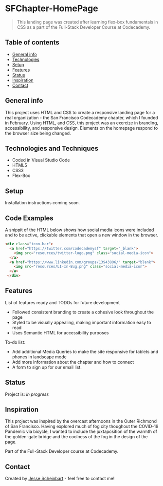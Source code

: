 # SFChapter-HomePage
> This landing page was created after learning flex-box fundamentals in CSS as a part of the Full-Stack Developer Course at Codecademy.

## Table of contents
* [General info](#general-info)
* [Technologies](#technologies)
* [Setup](#setup)
* [Features](#features)
* [Status](#status)
* [Inspiration](#inspiration)
* [Contact](#contact)

## General info
This project uses HTML and CSS to create a responsive landing page for a real organization - the San Francisco Codecademy chapter, which I founded in February. Using HTML, and CSS, this project was an exercize in branding, accessibility, and responsive design. Elements on the homepage respond to the browser size being changed. 

## Technologies and Techniques
* Coded in Visual Studio Code
* HTML5
* CSS3
* Flex-Box

## Setup
Installation instructions coming soon.

## Code Examples
A snippit of the HTML below shows how social media icons were included and to be active, clickable elements that open a new window in the browser. 

```HTML
<div class="icon-bar">
  <a href="https://twitter.com/codecademysf" target="_blank">
    <img src="resources/twitter-logo.png" class="social-media-icon">
  </a>
  <a href="https://www.linkedin.com/groups/13943806/" target="blank">
    <img src="resources/LI-In-Bug.png" class="social-media-icon">
  </a>
 </div>
```
## Features
List of features ready and TODOs for future development
* Followed consistent branding to create a cohesive look throughout the page
* Styled to be visually appealing, making important information easy to read
* Uses Semantic HTML for accessibility purposes

To-do list:
* Add additional Media Queries to make the site responsive for tablets and phones in landscape mode
* Add more information about the chapter and how to connect
* A form to sign up for our email list.

## Status
Project is: _in progress_

## Inspiration
This project was inspired by the overcast afternoons in the Outer Richmond of San Francisco. Having explored much of fog city thoughout the COVID-19 Pandemic via bicycle, I wanted to include the juxtaposition of the warmth of the golden-gate bridge and the coolness of the fog in the design of the page.

Part of the Full-Stack Developer course at Codecademy. 

## Contact
Created by [Jesse Scheinbart](https://www.linkedin.com/in/jesse-scheinbart/) - feel free to contact me!
